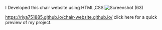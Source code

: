 
I Developed this chair website using HTML,CSS
![Screenshot (63)](https://github.com/riya751885/chair-website.github.io/assets/122119293/f3f0cfc1-962e-4bbc-9960-708ec9f5777f)

https://riya751885.github.io/chair-website.github.io/ click here for a quick preview of my project.
